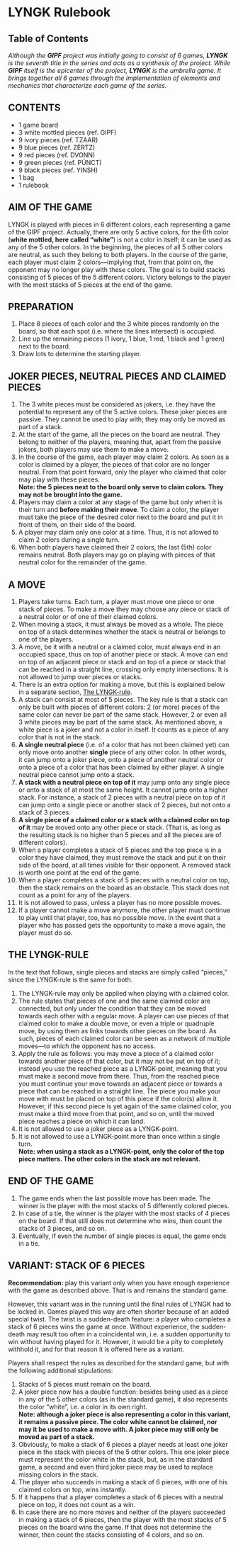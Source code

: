 # LYNGK Rulebook

## Table of Contents

*Although the **GIPF** project was initially going to consist of 6 games, **LYNGK** is the seventh title in the series and acts as a synthesis of the project. While **GIPF** itself is the epicenter of the project, **LYNGK** is the umbrella game. It brings together all 6 games through the implementation of elements and mechanics that characterize each game of the series.*

## CONTENTS

* 1 game board
* 3 white mottled pieces (ref. GIPF)
* 9 ivory pieces (ref. TZAAR)
* 9 blue pieces (ref. ZÈRTZ)
* 9 red pieces (ref. DVONN)
* 9 green pieces (ref. PÜNCT)
* 9 black pieces (ref. YINSH)
* 1 bag
* 1 rulebook

## AIM OF THE GAME

LYNGK is played with pieces in 6 different colors, each representing a game of the GIPF project. Actually, there are only 5 active colors, for the 6th color (**white mottled, here called “white”**) is not a color in itself; it can be used as any of the 5 other colors. In the beginning, the pieces of all 5 other colors are neutral, as such they belong to both players. In the course of the game, each player must claim 2 colors—implying that, from that point on, the opponent may no longer play with these colors. The goal is to build stacks consisting of 5 pieces of the 5 different colors. Victory belongs to the player with the most stacks of 5 pieces at the end of the game.

## PREPARATION

1. Place 8 pieces of each color and the 3 white pieces randomly on the board, so that each spot (i.e. where the lines intersect) is occupied.
2. Line up the remaining pieces (1 ivory, 1 blue, 1 red, 1 black and 1 green) next to the board.
3. Draw lots to determine the starting player.

## JOKER PIECES, NEUTRAL PIECES AND CLAIMED PIECES

1. The 3 white pieces must be considered as jokers, i.e. they have the potential to represent any of the 5 active colors. These joker pieces are passive. They cannot be used to play with; they may only be moved as part of a stack.
2. At the start of the game, all the pieces on the board are neutral. They belong to neither of the players, meaning that, apart from the passive jokers, both players may use them to make a move.
3. In the course of the game, each player may claim 2 colors. As soon as a color is claimed by a player, the pieces of that color are no longer neutral. From that point forward, only the player who claimed that color may play with these pieces.  
**Note: the 5 pieces next to the board only serve to claim colors. They may not be brought into the game.**
4. Players may claim a color at any stage of the game but only when it is their turn and **before making their move**. To claim a color, the player must take the piece of the desired color next to the board and put it in front of them, on their side of the board.
5. A player may claim only one color at a time. Thus, it is not allowed to claim 2 colors during a single turn.
6. When both players have claimed their 2 colors, the last (5th) color remains neutral. Both players may go on playing with pieces of that neutral color for the remainder of the game.

## A MOVE

1. Players take turns. Each turn, a player must move one piece or one stack of pieces. To make a move they may choose any piece or stack of a neutral color or of one of their claimed colors.
2. When moving a stack, it must always be moved as a whole. The piece on top of a stack determines whether the stack is neutral or belongs to one of the players.
3. A move, be it with a neutral or a claimed color, must always end in an occupied space, thus on top of another piece or stack. A move can end on top of an adjacent piece or stack and on top of a piece or stack that can be reached in a straight line, crossing only empty intersections. It is not allowed to jump over pieces or stacks.
4. There is an extra option for making a move, but this is explained below in a separate section, [The LYNGK-rule](#the-lyngk-rule).
5. A stack can consist at most of 5 pieces. The key rule is that a stack can only be built with pieces of different colors: 2 (or more) pieces of the same color can never be part of the same stack. However, 2 or even all 3 white pieces may be part of the same stack. As mentioned above, a white piece is a joker and not a color in itself. It counts as a piece of any color that is not in the stack.
6. **A single neutral piece** (i.e. of a color that has not been claimed yet) can only move onto another **single** piece of any other color. In other words, it can jump onto a joker piece, onto a piece of another neutral color or onto a piece of a color that has been claimed by either player. A single neutral piece cannot jump onto a stack.
7. **A stack with a neutral piece on top of it** may jump onto any single piece or onto a stack of at most the same height. It cannot jump onto a higher stack. For instance, a stack of 2 pieces with a neutral piece on top of it can jump onto a single piece or another stack of 2 pieces, but not onto a stack of 3 pieces.
8. **A single piece of a claimed color or a stack with a claimed color on top of it** may be moved onto any other piece or stack. (That is, as long as the resulting stack is no higher than 5 pieces and all the pieces are of different colors).
9. When a player completes a stack of 5 pieces and the top piece is in a color they have claimed, they must remove the stack and put it on their side of the board, at all times visible for their opponent. A removed stack is worth one point at the end of the game.
10. When a player completes a stack of 5 pieces with a neutral color on top, then the stack remains on the board as an obstacle. This stack does not count as a point for any of the players.
11. It is not allowed to pass, unless a player has no more possible moves.
12. If a player cannot make a move anymore, the other player must continue to play until that player, too, has no possible move. In the event that a player who has passed gets the opportunity to make a move again, the player must do so.

## THE LYNGK-RULE

In the text that follows, single pieces and stacks are simply called “pieces,” since the LYNGK-rule is the same for both.

1. The LYNGK-rule may only be applied when playing with a claimed color.
2. The rule states that pieces of one and the same claimed color are connected, but only under the condition that they can be moved towards each other with a regular move. A player can use pieces of that claimed color to make a double move, or even a triple or quadruple move, by using them as links towards other pieces on the board. As such, pieces of each claimed color can be seen as a network of multiple moves—to which the opponent has no access.
3. Apply the rule as follows: you may move a piece of a claimed color towards another piece of that color, but it may not be put on top of it; instead you use the reached piece as a LYNGK-point, meaning that you must make a second move from there. Thus, from the reached piece you must continue your move towards an adjacent piece or towards a piece that can be reached in a straight line. The piece you make your move with must be placed on top of this piece if the color(s) allow it. However, if this second piece is yet again of the same claimed color, you must make a third move from that point, and so on, until the moved piece reaches a piece on which it can land.
4. It is not allowed to use a joker piece as a LYNGK-point.
5. It is not allowed to use a LYNGK-point more than once within a single turn.  
**Note: when using a stack as a LYNGK-point, only the color of the top piece matters. The other colors in the stack are not relevant.**

## END OF THE GAME

1. The game ends when the last possible move has been made. The winner is the player with the most stacks of 5 differently colored pieces.
2. In case of a tie, the winner is the player with the most stacks of 4 pieces on the board. If that still does not determine who wins, then count the stacks of 3 pieces, and so on.
3. Eventually, if even the number of single pieces is equal, the game ends in a tie.

## VARIANT: STACK OF 6 PIECES

**Recommendation:** play this variant only when you have enough experience with the game as described above. That is and remains the standard game.

However, this variant was in the running until the final rules of LYNGK had to be locked in. Games played this way are often shorter because of an added special twist. The twist is a sudden-death feature: a player who completes a stack of 6 pieces wins the game at once. Without experience, the sudden-death may result too often in a coincidental win, i.e. a sudden opportunity to win without having played for it. However, it would be a pity to completely withhold it, and for that reason it is offered here as a variant.

Players shall respect the rules as described for the standard game, but with the following additional stipulations:

1. Stacks of 5 pieces must remain on the board.
2. A joker piece now has a double function: besides being used as a piece in any of the 5 other colors (as in the standard game), it also represents the color “white”, i.e. a color in its own right.  
**Note: although a joker piece is also representing a color in this variant, it remains a passive piece. The color white cannot be claimed, nor may it be used to make a move with. A joker piece may still only be moved as part of a stack.**
3. Obviously, to make a stack of 6 pieces a player needs at least one joker piece in the stack with pieces of the 5 other colors. This one joker piece must represent the color white in the stack, but, as in the standard game, a second and even third joker piece may be used to replace missing colors in the stack.
4. The player who succeeds in making a stack of 6 pieces, with one of his claimed colors on top, wins instantly.
5. If it happens that a player completes a stack of 6 pieces with a neutral piece on top, it does not count as a win.
6. In case there are no more moves and neither of the players succeeded in making a stack of 6 pieces, then the player with the most stacks of 5 pieces on the board wins the game. If that does not determine the winner, then count the stacks consisting of 4 colors, and so on.
